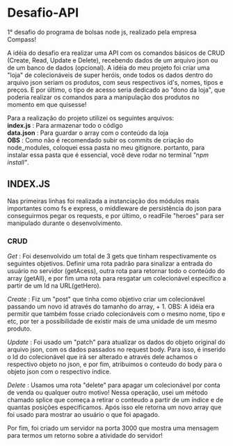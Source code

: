 # **Desafio-API**

1° desafio do programa de bolsas node js, realizado pela empresa Compass!

A idéia do desafio era realizar uma API com os comandos básicos de CRUD (Create, Read, Update e Delete), recebendo dados de um arquivo json ou de um banco de dados (opcional). A idéia do meu projeto foi criar uma "loja" de colecionáveis de super heróis, onde todos os dados dentro do arquivo json seriam os produtos, com seus respectivos id's, nomes, tipos e preços. E por último, o tipo de acesso seria dedicado ao "dono da loja", que poderia realizar os comandos para a manipulação dos produtos no momento em que quisesse!

Para a realização do projeto utilizei os seguintes arquivos:  
**index.js** : Para armazenar todo o código  
**data.json** : Para guardar o array com o conteúdo da loja  
**OBS** : Como não é recomendado subir os commits de criação do node_modules, coloquei essa pasta no meu gitignore. portanto, para instalar essa pasta que é essencial, você deve rodar no terminal _"npm install"_.

## **INDEX.JS**

Nas primeiras linhas foi realizada a instanciação dos módulos mais importantes como fs e express, o middleware de persistência do json para conseguirmos pegar os requests, e por último, o readFile "heroes" para ser manipulado durante o desenvolvimento.

### **CRUD**

_Get_ : Foi desenvolvido um total de 3 gets que tinham respectivamente os seguintes objetivos. Definir uma rota padrão para sinalizar a entrada do usuário no servidor (getAcess), outra rota para retornar todo o conteúdo do array (getAll), e por fim uma rota para resgatar um colecionável específico a partir de um Id na URL(getHero).

_Create_ : Fiz um "post" que tinha como objetivo criar um colecionável passando um novo id através do tamanho do array, + 1. OBS: A idéia era permitir que também fosse criado colecionáveis com o mesmo nome, tipo e etc, por ter a possibilidade de existir mais de uma unidade de um mesmo produto.

_Update_ : Foi usado um "patch" para atualizar os dados do objeto original do arquivo json, com os dados passados no request body. Para isso, é inserido o Id do colecionável que irá ser alterado e através dele achamos o respectivo objeto no json, e por fim, atribuimos o conteudo do body para o objeto json com o respectivo índice.

_Delete_ : Usamos uma rota "delete" para apagar um colecionável por conta de venda ou qualquer outro motivo! Nessa operação, usei um método chamado splice que começa a retirar o conteudo a partir de um índice e de quantas posições especificamos. Após isso ele retorna um novo array que foi usado para mostrar ao usuário o que foi apagado.

Por fim, foi criado um servidor na porta 3000 que mostra uma mensagem para termos um retorno sobre a atividade do servidor!
